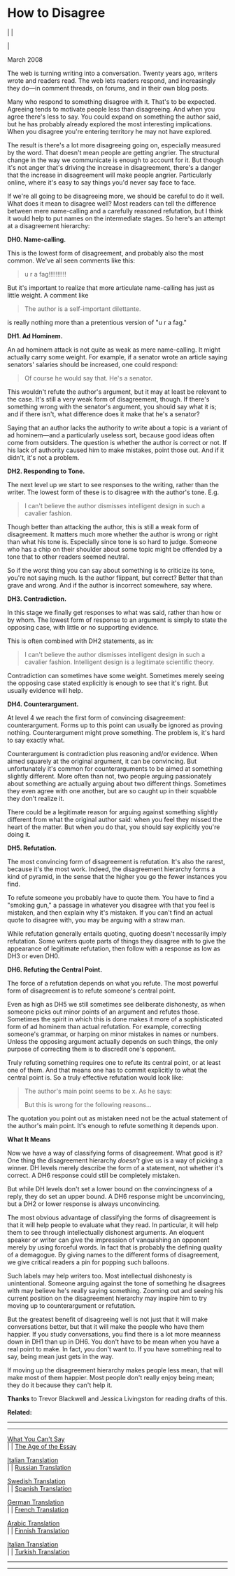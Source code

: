 # How to Disagree

| | [](index.html)  
  
|   
  
March 2008  
  
The web is turning writing into a conversation. Twenty years ago, writers wrote and readers read. The web lets readers respond, and increasingly they do—in comment threads, on forums, and in their own blog posts.  
  
Many who respond to something disagree with it. That's to be expected. Agreeing tends to motivate people less than disagreeing. And when you agree there's less to say. You could expand on something the author said, but he has probably already explored the most interesting implications. When you disagree you're entering territory he may not have explored.  
  
The result is there's a lot more disagreeing going on, especially measured by the word. That doesn't mean people are getting angrier. The structural change in the way we communicate is enough to account for it. But though it's not anger that's driving the increase in disagreement, there's a danger that the increase in disagreement will make people angrier. Particularly online, where it's easy to say things you'd never say face to face.  
  
If we're all going to be disagreeing more, we should be careful to do it well. What does it mean to disagree well? Most readers can tell the difference between mere name-calling and a carefully reasoned refutation, but I think it would help to put names on the intermediate stages. So here's an attempt at a disagreement hierarchy:  
  
**DH0. Name-calling.**  
  
This is the lowest form of disagreement, and probably also the most common. We've all seen comments like this:   
  
> u r a fag!!!!!!!!!! 

But it's important to realize that more articulate name-calling has just as little weight. A comment like 

> The author is a self-important dilettante. 

is really nothing more than a pretentious version of "u r a fag."  
  
**DH1. Ad Hominem.**  
  
An ad hominem attack is not quite as weak as mere name-calling. It might actually carry some weight. For example, if a senator wrote an article saying senators' salaries should be increased, one could respond: 

> Of course he would say that. He's a senator. 

This wouldn't refute the author's argument, but it may at least be relevant to the case. It's still a very weak form of disagreement, though. If there's something wrong with the senator's argument, you should say what it is; and if there isn't, what difference does it make that he's a senator?  
  
Saying that an author lacks the authority to write about a topic is a variant of ad hominem—and a particularly useless sort, because good ideas often come from outsiders. The question is whether the author is correct or not. If his lack of authority caused him to make mistakes, point those out. And if it didn't, it's not a problem.  
  
**DH2. Responding to Tone.**  
  
The next level up we start to see responses to the writing, rather than the writer. The lowest form of these is to disagree with the author's tone. E.g. 

> I can't believe the author dismisses intelligent design in such a cavalier fashion. 

Though better than attacking the author, this is still a weak form of disagreement. It matters much more whether the author is wrong or right than what his tone is. Especially since tone is so hard to judge. Someone who has a chip on their shoulder about some topic might be offended by a tone that to other readers seemed neutral.  
  
So if the worst thing you can say about something is to criticize its tone, you're not saying much. Is the author flippant, but correct? Better that than grave and wrong. And if the author is incorrect somewhere, say where.  
  
 **DH3. Contradiction.**  
  
In this stage we finally get responses to what was said, rather than how or by whom. The lowest form of response to an argument is simply to state the opposing case, with little or no supporting evidence.  
  
This is often combined with DH2 statements, as in: 

> I can't believe the author dismisses intelligent design in such a cavalier fashion. Intelligent design is a legitimate scientific theory. 

Contradiction can sometimes have some weight. Sometimes merely seeing the opposing case stated explicitly is enough to see that it's right. But usually evidence will help.  
  
 **DH4. Counterargument.**  
  
At level 4 we reach the first form of convincing disagreement: counterargument. Forms up to this point can usually be ignored as proving nothing. Counterargument might prove something. The problem is, it's hard to say exactly what.  
  
Counterargument is contradiction plus reasoning and/or evidence. When aimed squarely at the original argument, it can be convincing. But unfortunately it's common for counterarguments to be aimed at something slightly different. More often than not, two people arguing passionately about something are actually arguing about two different things. Sometimes they even agree with one another, but are so caught up in their squabble they don't realize it.  
  
There could be a legitimate reason for arguing against something slightly different from what the original author said: when you feel they missed the heart of the matter. But when you do that, you should say explicitly you're doing it.  
  
 **DH5. Refutation.**  
  
The most convincing form of disagreement is refutation. It's also the rarest, because it's the most work. Indeed, the disagreement hierarchy forms a kind of pyramid, in the sense that the higher you go the fewer instances you find.  
  
To refute someone you probably have to quote them. You have to find a "smoking gun," a passage in whatever you disagree with that you feel is mistaken, and then explain why it's mistaken. If you can't find an actual quote to disagree with, you may be arguing with a straw man.  
  
While refutation generally entails quoting, quoting doesn't necessarily imply refutation. Some writers quote parts of things they disagree with to give the appearance of legitimate refutation, then follow with a response as low as DH3 or even DH0.  
  
 **DH6. Refuting the Central Point.**  
  
The force of a refutation depends on what you refute. The most powerful form of disagreement is to refute someone's central point.  
  
Even as high as DH5 we still sometimes see deliberate dishonesty, as when someone picks out minor points of an argument and refutes those. Sometimes the spirit in which this is done makes it more of a sophisticated form of ad hominem than actual refutation. For example, correcting someone's grammar, or harping on minor mistakes in names or numbers. Unless the opposing argument actually depends on such things, the only purpose of correcting them is to discredit one's opponent.  
  
Truly refuting something requires one to refute its central point, or at least one of them. And that means one has to commit explicitly to what the central point is. So a truly effective refutation would look like: 

> The author's main point seems to be x. As he says: 
>
>> <quotation>
> 
> But this is wrong for the following reasons... 

The quotation you point out as mistaken need not be the actual statement of the author's main point. It's enough to refute something it depends upon.  
  
**What It Means**  
  
Now we have a way of classifying forms of disagreement. What good is it? One thing the disagreement hierarchy _doesn't_ give us is a way of picking a winner. DH levels merely describe the form of a statement, not whether it's correct. A DH6 response could still be completely mistaken.  
  
But while DH levels don't set a lower bound on the convincingness of a reply, they do set an upper bound. A DH6 response might be unconvincing, but a DH2 or lower response is always unconvincing.  
  
The most obvious advantage of classifying the forms of disagreement is that it will help people to evaluate what they read. In particular, it will help them to see through intellectually dishonest arguments. An eloquent speaker or writer can give the impression of vanquishing an opponent merely by using forceful words. In fact that is probably the defining quality of a demagogue. By giving names to the different forms of disagreement, we give critical readers a pin for popping such balloons.  
  
Such labels may help writers too. Most intellectual dishonesty is unintentional. Someone arguing against the tone of something he disagrees with may believe he's really saying something. Zooming out and seeing his current position on the disagreement hierarchy may inspire him to try moving up to counterargument or refutation.  
  
But the greatest benefit of disagreeing well is not just that it will make conversations better, but that it will make the people who have them happier. If you study conversations, you find there is a lot more meanness down in DH1 than up in DH6. You don't have to be mean when you have a real point to make. In fact, you don't want to. If you have something real to say, being mean just gets in the way.  
  
If moving up the disagreement hierarchy makes people less mean, that will make most of them happier. Most people don't really enjoy being mean; they do it because they can't help it.  
  
  
  
  
  
**Thanks** to Trevor Blackwell and Jessica Livingston for reading drafts of this.  
  
  
  
 **Related:**  
  
  
---  
  
  
---  
[What You Can't Say](say.html)  
| | [The Age of the Essay](essay.html)  
  
[Italian Translation](http://archivio.internazionale.it/le-parole-giuste-per-essere-in-disaccordo)  
| | [Russian Translation](http://ryba4.com/translations/disagree)  
  
[Swedish Translation](http://kyrkansframtid.se/2008/07/hur-man-ar-oense/)  
| | [Spanish Translation](http://eldiabloenlosdetalles.net/2008/08/07/como-estar-en-desacuerdo/)  
  
[German Translation](http://meiert.com/de/publications/translations/paulgraham.com/disagree/)  
| | [French Translation](http://idoric.free.fr/dotclear/index.php/post/2009/06/07/L-art-du-desaccord)  
  
[Arabic Translation](https://tldrarabiccontents.blogspot.com/2020/01/blog-post.html)  
| | [Finnish Translation](https://medium.com/brandin-kirjasto/miten-olla-eri-mielt%C3%A4-a3ac67b60a12)  
  
[Italian Translation](https://marcotrombetti.com/disaccordo)  
| | [Turkish Translation](https://muhammedkilic.medium.com/ayn%C4%B1-g%C3%B6r%C3%BC%C5%9Fte-olamay%C4%B1%C5%9F-246eba701bb9)  
  
  
  
  

* * *  
  
---
